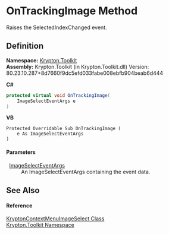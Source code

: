 # OnTrackingImage Method


Raises the SelectedIndexChanged event.



## Definition
**Namespace:** <a href="79d2eac2-21f4-54ff-7552-b20c33c30600.md">Krypton.Toolkit</a>  
**Assembly:** Krypton.Toolkit (in Krypton.Toolkit.dll) Version: 80.23.10.287+8d7660f9dc5efd033fabe008ebfb904beab6d444

**C#**
``` C#
protected virtual void OnTrackingImage(
	ImageSelectEventArgs e
)
```
**VB**
``` VB
Protected Overridable Sub OnTrackingImage ( 
	e As ImageSelectEventArgs
)
```



#### Parameters
<dl><dt>  <a href="7c169691-9bbc-07cf-eb42-a99df5f4569c.md">ImageSelectEventArgs</a></dt><dd>An ImageSelectEventArgs containing the event data.</dd></dl>

## See Also


#### Reference
<a href="de8f6cb5-0864-b7f0-52fb-4d8deccd0d55.md">KryptonContextMenuImageSelect Class</a>  
<a href="79d2eac2-21f4-54ff-7552-b20c33c30600.md">Krypton.Toolkit Namespace</a>  
